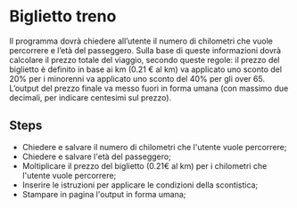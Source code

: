 Biglietto treno
===
Il programma dovrà chiedere all’utente il numero di chilometri che vuole percorrere e l’età del passeggero.
Sulla base di queste informazioni dovrà calcolare il prezzo totale del viaggio, secondo queste regole:
il prezzo del biglietto è definito in base ai km (0.21 € al km)
va applicato uno sconto del 20% per i minorenni
va applicato uno sconto del 40% per gli over 65.
L’output del prezzo finale va messo fuori in forma umana (con massimo due decimali, per indicare centesimi sul prezzo).

## Steps
- Chiedere e salvare il numero di chilometri che l'utente vuole percorrere;
- Chiedere e salvare l'età del passeggero;
- Moltiplicare il prezzo del biglietto (0.21€ al km) per i chilometri che l'utente vuole percorrere;
- Inserire le istruzioni per applicare le condizioni della scontistica;
- Stampare in pagina l'output in forma umana;
